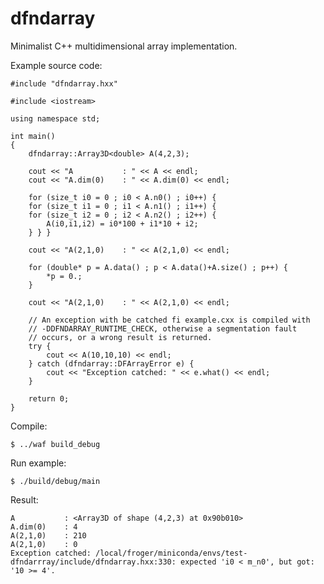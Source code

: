 dfndarray
=========

Minimalist C++ multidimensional array implementation.

Example source code:

    #include "dfndarray.hxx"

    #include <iostream>

    using namespace std;

    int main()
    {
        dfndarray::Array3D<double> A(4,2,3);

        cout << "A           : " << A << endl;
        cout << "A.dim(0)    : " << A.dim(0) << endl;

        for (size_t i0 = 0 ; i0 < A.n0() ; i0++) {
        for (size_t i1 = 0 ; i1 < A.n1() ; i1++) {
        for (size_t i2 = 0 ; i2 < A.n2() ; i2++) {
            A(i0,i1,i2) = i0*100 + i1*10 + i2;
        } } }

        cout << "A(2,1,0)    : " << A(2,1,0) << endl;

        for (double* p = A.data() ; p < A.data()+A.size() ; p++) {
            *p = 0.;
        }

        cout << "A(2,1,0)    : " << A(2,1,0) << endl;

        // An exception with be catched fi example.cxx is compiled with
        // -DDFNDARRAY_RUNTIME_CHECK, otherwise a segmentation fault
        // occurs, or a wrong result is returned.
        try {
            cout << A(10,10,10) << endl;
        } catch (dfndarray::DFArrayError e) {
            cout << "Exception catched: " << e.what() << endl;
        }

        return 0;
    }


Compile:

    $ ../waf build_debug

Run example:

    $ ./build/debug/main

Result:

    A           : <Array3D of shape (4,2,3) at 0x90b010>
    A.dim(0)    : 4
    A(2,1,0)    : 210
    A(2,1,0)    : 0
    Exception catched: /local/froger/miniconda/envs/test-dfndarrray/include/dfndarray.hxx:330: expected 'i0 < m_n0', but got: '10 >= 4'.
